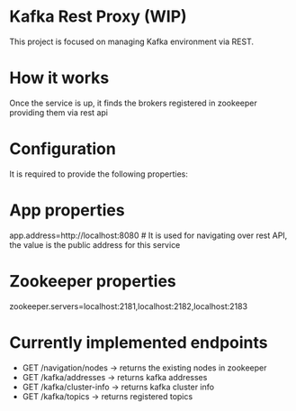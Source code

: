 # Kafka Rest Proxy (WIP)

This project is focused on managing Kafka environment via REST.

# How it works

Once the service is up, it finds the brokers registered in zookeeper providing them via rest api

# Configuration

It is required to provide the following properties:

# App properties
app.address=http://localhost:8080 # It is used for navigating over rest API, the value is the public address for this service
# Zookeeper properties
zookeeper.servers=localhost:2181,localhost:2182,localhost:2183

# Currently implemented endpoints

* GET /navigation/nodes 	-> returns the existing nodes in zookeeper
* GET /kafka/addresses 		-> returns kafka addresses
* GET /kafka/cluster-info 	-> returns kafka cluster info
* GET /kafka/topics			-> returns registered topics
